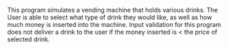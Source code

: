  This program simulates a vending machine that holds various drinks. The User is able to select what type of drink they would like,
 as well as how much money is inserted into the machine. Input validation for this program does not deliver a drink to the user 
 if the money inserted is  < the price of selected drink.
